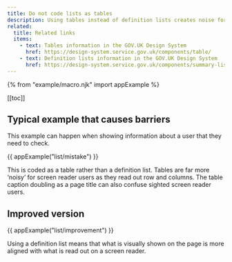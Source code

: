 ```yaml
---
title: Do not code lists as tables
description: Using tables instead of definition lists creates noise for screen reader users.
related:
  title: Related links
  items:
    - text: Tables information in the GOV.UK Design System
      href: https://design-system.service.gov.uk/components/table/
    - text: Definition lists information in the GOV.UK Design System
      href: https://design-system.service.gov.uk/components/summary-list/
---
```


{% from "example/macro.njk" import appExample %}

[[toc]]

## Typical example that causes barriers

This example can happen when showing information about a user that they need to check.

{{ appExample("list/mistake") }}

This is coded as a table rather than a definition list. Tables are far more ‘noisy’ for screen reader users as they read out row and columns. The table caption doubling as a page title can also confuse sighted screen reader users.

## Improved version

{{ appExample("list/improvement") }}

Using a definition list means that what is visually shown on the page is more aligned with what is read out on a screen reader.
